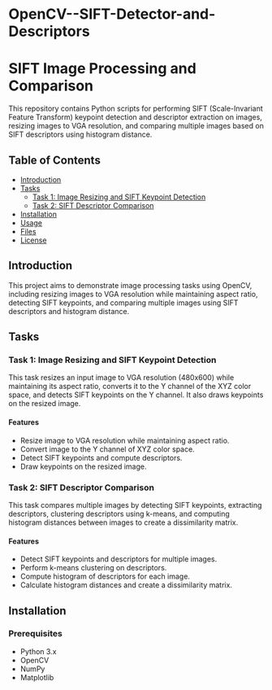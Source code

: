 # OpenCV--SIFT-Detector-and-Descriptors

# SIFT Image Processing and Comparison

This repository contains Python scripts for performing SIFT (Scale-Invariant Feature Transform) keypoint detection and descriptor extraction on images, resizing images to VGA resolution, and comparing multiple images based on SIFT descriptors using histogram distance.

## Table of Contents

- [Introduction](#introduction)
- [Tasks](#tasks)
  - [Task 1: Image Resizing and SIFT Keypoint Detection](#task-1-image-resizing-and-sift-keypoint-detection)
  - [Task 2: SIFT Descriptor Comparison](#task-2-sift-descriptor-comparison)
- [Installation](#installation)
- [Usage](#usage)
- [Files](#files)
- [License](#license)

## Introduction

This project aims to demonstrate image processing tasks using OpenCV, including resizing images to VGA resolution while maintaining aspect ratio, detecting SIFT keypoints, and comparing multiple images using SIFT descriptors and histogram distance.

## Tasks

### Task 1: Image Resizing and SIFT Keypoint Detection

This task resizes an input image to VGA resolution (480x600) while maintaining its aspect ratio, converts it to the Y channel of the XYZ color space, and detects SIFT keypoints on the Y channel. It also draws keypoints on the resized image.

#### Features

- Resize image to VGA resolution while maintaining aspect ratio.
- Convert image to the Y channel of XYZ color space.
- Detect SIFT keypoints and compute descriptors.
- Draw keypoints on the resized image.

### Task 2: SIFT Descriptor Comparison

This task compares multiple images by detecting SIFT keypoints, extracting descriptors, clustering descriptors using k-means, and computing histogram distances between images to create a dissimilarity matrix.

#### Features

- Detect SIFT keypoints and descriptors for multiple images.
- Perform k-means clustering on descriptors.
- Compute histogram of descriptors for each image.
- Calculate histogram distances and create a dissimilarity matrix.

## Installation

### Prerequisites

- Python 3.x
- OpenCV
- NumPy
- Matplotlib

